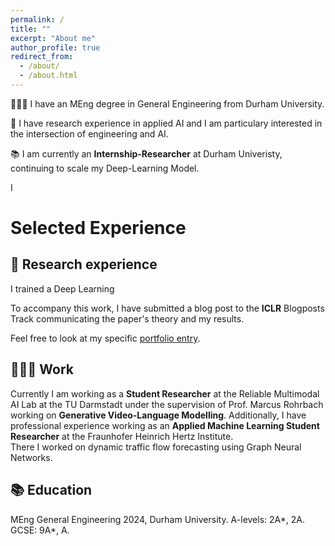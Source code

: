 ```yaml
---
permalink: /
title: ""
excerpt: "About me"
author_profile: true
redirect_from: 
  - /about/
  - /about.html
---
```





👨🏻‍💻 I have an MEng degree in General Engineering from Durham University.

🔬 I have research experience in applied AI and I am particulary interested in the intersection of engineering and AI.

📚 I am currently an **Internship-Researcher** at Durham Univeristy, continuing to scale my Deep-Learning Model.

 I

# Selected Experience

## 📜 Research experience
I trained a Deep Learning 

To accompany this work, I have submitted a blog post to the **ICLR** Blogposts Track communicating the paper's theory and my results.

Feel free to look at my specific [portfolio entry](https://sudo-boris.github.io/portfolio/RCPPO/).

## 👨🏻‍🔬 Work
Currently I am working as a **Student Researcher** at the Reliable Multimodal AI Lab at the TU Darmstadt under the supervision of Prof. Marcus Rohrbach working on **Generative Video-Language Modelling**.
Additionally, I have professional experience working as an **Applied Machine Learning Student Researcher** at the Fraunhofer Heinrich Hertz Institute. \
There I worked on dynamic traffic flow forecasting using Graph Neural Networks.

## 📚 Education
MEng General Engineering 2024, Durham University.
A-levels: 2A*, 2A.
GCSE: 9A*, A.








